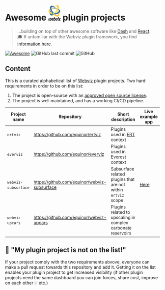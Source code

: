 # Awesome <img height="50" src="https://github.com/equinor/webviz-config/raw/master/webviz_config/_docs/static/webviz-logo.svg?sanitize=true"> plugin projects

> ...building on top of other awesome software like [Dash](https://github.com/plotly/dash) and [React](https://github.com/facebook/react). <br/>
> :mortar_board: If unfamiliar with the Webviz plugin framework, you find [information here](https://github.com/equinor/webviz-config/blob/master/README.md).

[![Awesome](https://awesome.re/badge.svg)](https://awesome.re)
![GitHub last commit](https://img.shields.io/github/last-commit/equinor/webviz-awesome)
![GitHub](https://img.shields.io/github/license/equinor/webviz-awesome)

## Content

This is a curated alphabetical list of [Webviz](https://github.com/equinor/webviz-config) plugin projects. Two hard requirements in order to be on this list:
1. The project is open-source with an [approved open source license](https://opensource.org/licenses/alphabetical).
1. The project is well maintained, and has a working CI/CD pipeline.


| Project name        | Repository                                    | Short description                                                     | Live example app                                             |
|---------------------|-----------------------------------------------|-----------------------------------------------------------------------|--------------------------------------------------------------|
| `ertviz`            | https://github.com/equinor/ertviz             | Plugins used in [ERT](https://github.com/equinor/ert) context         |                                                              |  
| `everviz`           | https://github.com/equinor/everviz            | Plugins used in Everest context                                       |                                                              |  
| `webviz-subsurface` | https://github.com/equinor/webviz-subsurface  | Subsurface related plugins that are not within `ertviz` scope         | [Here](https://webviz-subsurface-example.azurewebsites.net/) |  
| `webviz-upcars`     | https://github.com/equinor/webviz-upcars      | Plugins related to upscaling in complex carbonate reservoirs          |                                                              |                                                              |  

## :thought_balloon: "My plugin project is not on the list!"

If your project comply with the two requirements abvove, everyone can make a pull request towards this repository and add it. Getting it on the list enables your plugin project to get increased visibility (if other plugin projects need the same dashboard you can join forces, share cost, improve on each other :bulb: etc.)
